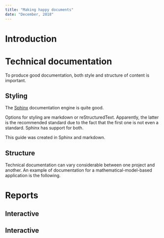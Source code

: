 ```yaml
---
title: "Making happy documents"
date: "December, 2018"
---
```


# Introduction

# Technical documentation

To produce good documentation, both style and structure of content is important.

## Styling

The [Sphinx](http://www.sphinx-doc.org/en/stable/) documentation engine is quite good.

Options for styling are markdown or reStructuredText. Apparently, the latter is the recommended standard due to the fact that the first one is not even a standard. Sphinx has support for both.

This guide was created in Sphinx and markdown.

## Structure

Technical documentation can vary considerable between one project and another. An example of documentation for a mathematical-model-based application is the following.

<!-- TODO -->

# Reports

## Interactive

## Interactive